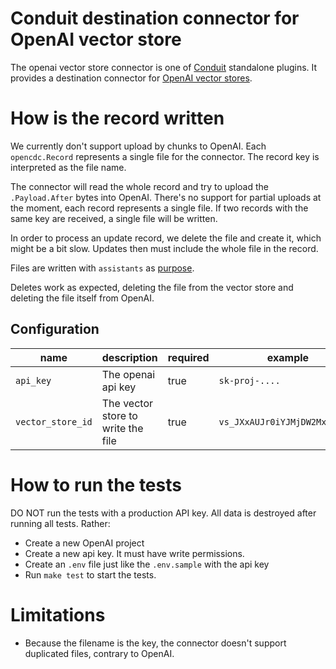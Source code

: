 # Conduit destination connector for OpenAI vector store

The openai vector store connector is one of [Conduit](https://github.com/ConduitIO/conduit) standalone plugins. It provides a destination connector for [OpenAI vector stores](https://platform.openai.com/docs/api-reference/vector-stores).

# How is the record written

We currently don't support upload by chunks to OpenAI. Each `opencdc.Record` represents a single file for the connector. The record key is interpreted as the file name.

The connector will read the whole record and try to upload the `.Payload.After` bytes into OpenAI. There's no support for partial uploads at the moment, each record represents a single file. If two records with the same key are received, a single file will be written.

In order to process an update record, we delete the file and create it, which might be a bit slow. Updates then must include the whole file in the record.

Files are written with `assistants` as [purpose](https://platform.openai.com/docs/api-reference/files/create#files-create-purpose).

Deletes work as expected, deleting the file from the vector store and deleting the file itself from OpenAI.

## Configuration

| name              | description                        | required | example                       |
| ----------------- | ---------------------------------- | -------- | ----------------------------- |
| `api_key`         | The openai api key                 | true     | `sk-proj-....`                |
| `vector_store_id` | The vector store to write the file | true     | `vs_JXxAUJr0iYJMjDW2Mx6yl431` |

# How to run the tests

DO NOT run the tests with a production API key. All data is destroyed after running all tests. Rather:

- Create a new OpenAI project
- Create a new api key. It must have write permissions.
- Create an `.env` file just like the `.env.sample` with the api key
- Run `make test` to start the tests.

# Limitations

- Because the filename is the key, the connector doesn't support duplicated files, contrary to OpenAI.
